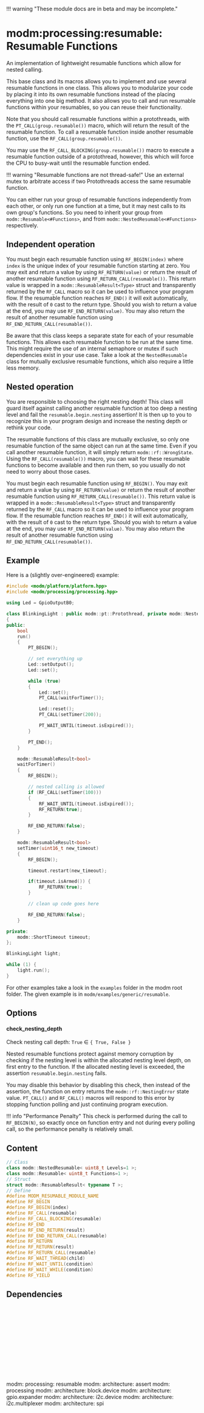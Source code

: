 !!! warning "These module docs are in beta and may be incomplete."

# modm:processing:resumable: Resumable Functions

An implementation of lightweight resumable functions which allow for nested calling.

This base class and its macros allows you to implement and use several
resumable functions in one class.
This allows you to modularize your code by placing it into its own resumable functions
instead of the placing everything into one big method.
It also allows you to call and run resumable functions within your resumables,
so you can reuse their functionality.

Note that you should call resumable functions within a protothreads, with the
`PT_CALL(group.resumable())` macro, which will return the result of the
resumable function. To call a resumable function inside another resumable
function, use the `RF_CALL(group.resumable())`.

You may use the `RF_CALL_BLOCKING(group.resumable())` macro to execute
a resumable function outside of a protothread, however, this which will
force the CPU to busy-wait until the resumable function ended.

!!! warning "Resumable functions are not thread-safe!"
    Use an external mutex to arbitrate access if two Protothreads access the
    same resumable function.

You can either run your group of resumable functions independently from each
other, or only run one function at a time, but it may nest calls to its own
group's functions.
So you need to inherit your group from `modm::Resumable<#Functions>`, and from
`modm::NestedResumable<#Functions>` respectively.


## Independent operation

You must begin each resumable function using `RF_BEGIN(index)` where `index` is
the unique index of your resumable function starting at zero.
You may exit and return a value by using `RF_RETURN(value)` or
return the result of another resumable function using `RF_RETURN_CALL(resumable())`.
This return value is wrapped in a `modm::ResumableResult<Type>` struct
and transparently returned by the `RF_CALL` macro so it can be used
to influence your program flow.
If the resumable function reaches `RF_END()` it will exit automatically,
with the result of `0` cast to the return type.
Should you wish to return a value at the end, you may use
`RF_END_RETURN(value)`.
You may also return the result of another resumable function using
`RF_END_RETURN_CALL(resumable())`.

Be aware that this class keeps a separate state for each of your resumable functions.
This allows each resumable function to be run at the same time.
This might require the use of an internal semaphore or mutex if such
dependencies exist in your use case.
Take a look at the `NestedResumable` class for mutually exclusive resumable functions,
which also require a little less memory.


## Nested operation

You are responsible to choosing the right nesting depth!
This class will guard itself against calling another resumable function at too
deep a nesting level and fail the `resumable.begin.nesting` assertion!
It is then up to you to recognize this in your program design
and increase the nesting depth or rethink your code.

The resumable functions of this class are mutually exclusive, so only one
resumable function of the same object can run at the same time. Even if you
call another resumable function, it will simply return `modm::rf::WrongState`.
Using the `RF_CALL(resumable())` macro, you can wait for these
resumable functions to become available and then run them, so you usually do
not need to worry about those cases.

You must begin each resumable function using `RF_BEGIN()`.
You may exit and return a value by using `RF_RETURN(value)` or
return the result of another resumable function using `RF_RETURN_CALL(resumable())`.
This return value is wrapped in a `modm::ResumableResult<Type>` struct
and transparently returned by the `RF_CALL` macro so it can be used
to influence your program flow.
If the resumable function reaches `RF_END()` it will exit automatically,
with the result of `0` cast to the return type.
Should you wish to return a value at the end, you may use
`RF_END_RETURN(value)`.
You may also return the result of another resumable function using
`RF_END_RETURN_CALL(resumable())`.


## Example

Here is a (slightly over-engineered) example:

```cpp
#include <modm/platform/platform.hpp>
#include <modm/processing/processing.hpp>

using Led = GpioOutputB0;

class BlinkingLight : public modm::pt::Protothread, private modm::NestedResumable<2>
{
public:
    bool
    run()
    {
        PT_BEGIN();

        // set everything up
        Led::setOutput();
        Led::set();

        while (true)
        {
            Led::set();
            PT_CALL(waitForTimer());

            Led::reset();
            PT_CALL(setTimer(200));

            PT_WAIT_UNTIL(timeout.isExpired());
        }

        PT_END();
    }

    modm::ResumableResult<bool>
    waitForTimer()
    {
        RF_BEGIN();

        // nested calling is allowed
        if (RF_CALL(setTimer(100)))
        {
            RF_WAIT_UNTIL(timeout.isExpired());
            RF_RETURN(true);
        }

        RF_END_RETURN(false);
    }

    modm::ResumableResult<bool>
    setTimer(uint16_t new_timeout)
    {
        RF_BEGIN();

        timeout.restart(new_timeout);

        if(timeout.isArmed()) {
            RF_RETURN(true);
        }

        // clean up code goes here

        RF_END_RETURN(false);
    }

private:
    modm::ShortTimeout timeout;
};

BlinkingLight light;

while (1) {
    light.run();
}
```

For other examples take a look in the `examples` folder in the modm
root folder. The given example is in `modm/examples/generic/resumable`.

## Options
#### check_nesting_depth

Check nesting call depth: `True` ∈ `{ True, False }`

Nested resumable functions protect against memory corruption by checking if the
nesting level is within the allocated nesting level depth, on first entry to
the function. If the allocated nesting level is exceeded, the assertion
`resumable.begin.nesting` fails.

You may disable this behavior by disabling this check, then instead of the
assertion, the function on entry returns the `modm::rf::NestingError` state value.
`PT_CALL()` and `RF_CALL()` macros will respond to this error by stopping
function polling and just continuing program execution.

!!! info "Performance Penalty"
    This check is performed during the call to `RF_BEGIN(N)`, so exactly once
    on function entry and not during every polling call, so the performance
    penalty is relatively small.
## Content

```cpp
// Class
class modm::NestedResumable< uint8_t Levels=1 >;
class modm::Resumable< uint8_t Functions=1 >;
// Struct
struct modm::ResumableResult< typename T >;
// Define
#define MODM_RESUMABLE_MODULE_NAME
#define RF_BEGIN
#define RF_BEGIN(index)
#define RF_CALL(resumable)
#define RF_CALL_BLOCKING(resumable)
#define RF_END
#define RF_END_RETURN(result)
#define RF_END_RETURN_CALL(resumable)
#define RF_RETURN
#define RF_RETURN(result)
#define RF_RETURN_CALL(resumable)
#define RF_WAIT_THREAD(child)
#define RF_WAIT_UNTIL(condition)
#define RF_WAIT_WHILE(condition)
#define RF_YIELD
```
## Dependencies

<?xml version="1.0" encoding="UTF-8" standalone="no"?>
<!DOCTYPE svg PUBLIC "-//W3C//DTD SVG 1.1//EN"
 "http://www.w3.org/Graphics/SVG/1.1/DTD/svg11.dtd">
<!-- Generated by graphviz version 2.40.1 (0)
 -->
<!-- Title: modm:processing:resumable Pages: 1 -->
<svg width="656pt" height="239pt"
 viewBox="0.00 0.00 656.00 239.00" xmlns="http://www.w3.org/2000/svg" xmlns:xlink="http://www.w3.org/1999/xlink">
<g id="graph0" class="graph" transform="scale(1 1) rotate(0) translate(4 235)">
<title>modm:processing:resumable</title>
<polygon fill="#ffffff" stroke="transparent" points="-4,4 -4,-235 652,-235 652,4 -4,4"/>
<!-- modm_processing_resumable -->
<g id="node1" class="node">
<title>modm_processing_resumable</title>
<polygon fill="#d3d3d3" stroke="#000000" stroke-width="2" points="370.5,-142 271.5,-142 271.5,-89 370.5,-89 370.5,-142"/>
<text text-anchor="middle" x="321" y="-126.8" font-family="Times,serif" font-size="14.00" fill="#000000">modm:</text>
<text text-anchor="middle" x="321" y="-111.8" font-family="Times,serif" font-size="14.00" fill="#000000">processing:</text>
<text text-anchor="middle" x="321" y="-96.8" font-family="Times,serif" font-size="14.00" fill="#000000">resumable</text>
</g>
<!-- modm_architecture_assert -->
<g id="node2" class="node">
<title>modm_architecture_assert</title>
<g id="a_node2"><a xlink:href="../modm-architecture-assert" xlink:title="modm:&#10;architecture:&#10;assert">
<polygon fill="#d3d3d3" stroke="#000000" points="316,-231 206,-231 206,-178 316,-178 316,-231"/>
<text text-anchor="middle" x="261" y="-215.8" font-family="Times,serif" font-size="14.00" fill="#000000">modm:</text>
<text text-anchor="middle" x="261" y="-200.8" font-family="Times,serif" font-size="14.00" fill="#000000">architecture:</text>
<text text-anchor="middle" x="261" y="-185.8" font-family="Times,serif" font-size="14.00" fill="#000000">assert</text>
</a>
</g>
</g>
<!-- modm_processing_resumable&#45;&gt;modm_architecture_assert -->
<g id="edge1" class="edge">
<title>modm_processing_resumable&#45;&gt;modm_architecture_assert</title>
<path fill="none" stroke="#000000" d="M302.998,-142.2029C297.2432,-150.7393 290.7831,-160.3218 284.6872,-169.3639"/>
<polygon fill="#000000" stroke="#000000" points="281.6771,-167.5677 278.9893,-177.8159 287.4814,-171.4807 281.6771,-167.5677"/>
</g>
<!-- modm_processing -->
<g id="node3" class="node">
<title>modm_processing</title>
<g id="a_node3"><a xlink:href="../modm-processing" xlink:title="modm:&#10;processing">
<polygon fill="#d3d3d3" stroke="#000000" points="429.5,-223.5 334.5,-223.5 334.5,-185.5 429.5,-185.5 429.5,-223.5"/>
<text text-anchor="middle" x="382" y="-208.3" font-family="Times,serif" font-size="14.00" fill="#000000">modm:</text>
<text text-anchor="middle" x="382" y="-193.3" font-family="Times,serif" font-size="14.00" fill="#000000">processing</text>
</a>
</g>
</g>
<!-- modm_processing_resumable&#45;&gt;modm_processing -->
<g id="edge2" class="edge">
<title>modm_processing_resumable&#45;&gt;modm_processing</title>
<path fill="none" stroke="#000000" d="M339.302,-142.2029C346.834,-153.1922 355.5542,-165.9151 363.1429,-176.9872"/>
<polygon fill="#000000" stroke="#000000" points="360.4015,-179.1784 368.942,-185.4482 366.1755,-175.221 360.4015,-179.1784"/>
</g>
<!-- modm_architecture_block_device -->
<g id="node4" class="node">
<title>modm_architecture_block_device</title>
<g id="a_node4"><a xlink:href="../modm-architecture-block-device" xlink:title="modm:&#10;architecture:&#10;block.device">
<polygon fill="#d3d3d3" stroke="#000000" points="110,-53 0,-53 0,0 110,0 110,-53"/>
<text text-anchor="middle" x="55" y="-37.8" font-family="Times,serif" font-size="14.00" fill="#000000">modm:</text>
<text text-anchor="middle" x="55" y="-22.8" font-family="Times,serif" font-size="14.00" fill="#000000">architecture:</text>
<text text-anchor="middle" x="55" y="-7.8" font-family="Times,serif" font-size="14.00" fill="#000000">block.device</text>
</a>
</g>
</g>
<!-- modm_architecture_block_device&#45;&gt;modm_processing_resumable -->
<g id="edge3" class="edge">
<title>modm_architecture_block_device&#45;&gt;modm_processing_resumable</title>
<path fill="none" stroke="#000000" d="M110.0315,-49.6654C113.055,-50.8196 116.0589,-51.9387 119,-53 166.3715,-70.0945 220.9815,-86.8162 261.4676,-98.6554"/>
<polygon fill="#000000" stroke="#000000" points="260.6025,-102.0487 271.1821,-101.4818 262.5581,-95.3274 260.6025,-102.0487"/>
</g>
<!-- modm_architecture_gpio_expander -->
<g id="node5" class="node">
<title>modm_architecture_gpio_expander</title>
<g id="a_node5"><a xlink:href="../modm-architecture-gpio-expander" xlink:title="modm:&#10;architecture:&#10;gpio.expander">
<polygon fill="#d3d3d3" stroke="#000000" points="247.5,-53 128.5,-53 128.5,0 247.5,0 247.5,-53"/>
<text text-anchor="middle" x="188" y="-37.8" font-family="Times,serif" font-size="14.00" fill="#000000">modm:</text>
<text text-anchor="middle" x="188" y="-22.8" font-family="Times,serif" font-size="14.00" fill="#000000">architecture:</text>
<text text-anchor="middle" x="188" y="-7.8" font-family="Times,serif" font-size="14.00" fill="#000000">gpio.expander</text>
</a>
</g>
</g>
<!-- modm_architecture_gpio_expander&#45;&gt;modm_processing_resumable -->
<g id="edge4" class="edge">
<title>modm_architecture_gpio_expander&#45;&gt;modm_processing_resumable</title>
<path fill="none" stroke="#000000" d="M227.9044,-53.2029C241.9761,-62.6193 257.95,-73.3086 272.6441,-83.1415"/>
<polygon fill="#000000" stroke="#000000" points="270.8664,-86.1633 281.1238,-88.8159 274.7594,-80.3456 270.8664,-86.1633"/>
</g>
<!-- modm_architecture_i2c_device -->
<g id="node6" class="node">
<title>modm_architecture_i2c_device</title>
<g id="a_node6"><a xlink:href="../modm-architecture-i2c-device" xlink:title="modm:&#10;architecture:&#10;i2c.device">
<polygon fill="#d3d3d3" stroke="#000000" points="376,-53 266,-53 266,0 376,0 376,-53"/>
<text text-anchor="middle" x="321" y="-37.8" font-family="Times,serif" font-size="14.00" fill="#000000">modm:</text>
<text text-anchor="middle" x="321" y="-22.8" font-family="Times,serif" font-size="14.00" fill="#000000">architecture:</text>
<text text-anchor="middle" x="321" y="-7.8" font-family="Times,serif" font-size="14.00" fill="#000000">i2c.device</text>
</a>
</g>
</g>
<!-- modm_architecture_i2c_device&#45;&gt;modm_processing_resumable -->
<g id="edge5" class="edge">
<title>modm_architecture_i2c_device&#45;&gt;modm_processing_resumable</title>
<path fill="none" stroke="#000000" d="M321,-53.2029C321,-61.2113 321,-70.1403 321,-78.6802"/>
<polygon fill="#000000" stroke="#000000" points="317.5001,-78.8159 321,-88.8159 324.5001,-78.8159 317.5001,-78.8159"/>
</g>
<!-- modm_architecture_i2c_multiplexer -->
<g id="node7" class="node">
<title>modm_architecture_i2c_multiplexer</title>
<g id="a_node7"><a xlink:href="../modm-architecture-i2c-multiplexer" xlink:title="modm:&#10;architecture:&#10;i2c.multiplexer">
<polygon fill="#d3d3d3" stroke="#000000" points="519.5,-53 394.5,-53 394.5,0 519.5,0 519.5,-53"/>
<text text-anchor="middle" x="457" y="-37.8" font-family="Times,serif" font-size="14.00" fill="#000000">modm:</text>
<text text-anchor="middle" x="457" y="-22.8" font-family="Times,serif" font-size="14.00" fill="#000000">architecture:</text>
<text text-anchor="middle" x="457" y="-7.8" font-family="Times,serif" font-size="14.00" fill="#000000">i2c.multiplexer</text>
</a>
</g>
</g>
<!-- modm_architecture_i2c_multiplexer&#45;&gt;modm_processing_resumable -->
<g id="edge6" class="edge">
<title>modm_architecture_i2c_multiplexer&#45;&gt;modm_processing_resumable</title>
<path fill="none" stroke="#000000" d="M416.1955,-53.2029C401.8064,-62.6193 385.4722,-73.3086 370.4467,-83.1415"/>
<polygon fill="#000000" stroke="#000000" points="368.2267,-80.4114 361.7757,-88.8159 372.0598,-86.2687 368.2267,-80.4114"/>
</g>
<!-- modm_architecture_spi -->
<g id="node8" class="node">
<title>modm_architecture_spi</title>
<g id="a_node8"><a xlink:href="../modm-architecture-spi" xlink:title="modm:&#10;architecture:&#10;spi">
<polygon fill="#d3d3d3" stroke="#000000" points="648,-53 538,-53 538,0 648,0 648,-53"/>
<text text-anchor="middle" x="593" y="-37.8" font-family="Times,serif" font-size="14.00" fill="#000000">modm:</text>
<text text-anchor="middle" x="593" y="-22.8" font-family="Times,serif" font-size="14.00" fill="#000000">architecture:</text>
<text text-anchor="middle" x="593" y="-7.8" font-family="Times,serif" font-size="14.00" fill="#000000">spi</text>
</a>
</g>
</g>
<!-- modm_architecture_spi&#45;&gt;modm_processing_resumable -->
<g id="edge7" class="edge">
<title>modm_architecture_spi&#45;&gt;modm_processing_resumable</title>
<path fill="none" stroke="#000000" d="M537.9789,-49.6945C534.9527,-50.8412 531.9454,-51.9507 529,-53 479.5108,-70.6307 422.2782,-87.5836 380.3907,-99.3741"/>
<polygon fill="#000000" stroke="#000000" points="379.3106,-96.0418 370.6242,-102.1079 381.1976,-102.7827 379.3106,-96.0418"/>
</g>
</g>
</svg>

